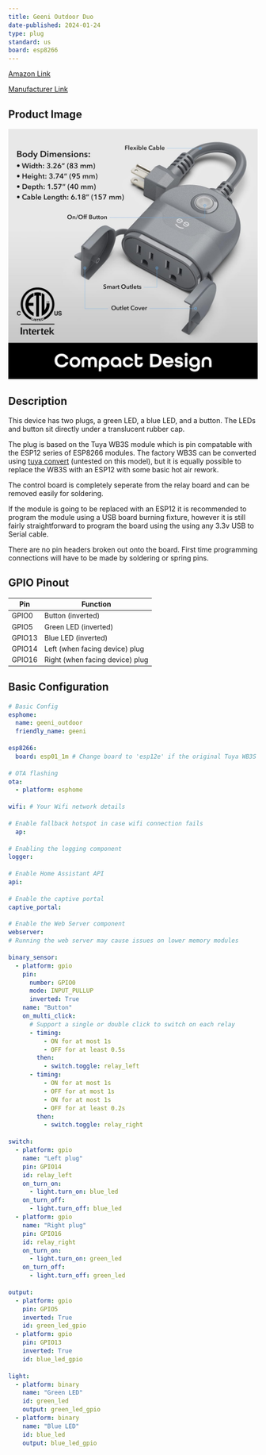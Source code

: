 ```yaml
---
title: Geeni Outdoor Duo
date-published: 2024-01-24
type: plug
standard: us
board: esp8266
---
```

[Amazon Link](https://amzn.to/3S3zypi)

[Manufacturer Link](https://mygeeni.com/products/outdoor-duo-dual-outlet-smart-wi-fi-plug-grey)

## Product Image

![Geeni Outdoor Duo](image.jpg)

## Description

This device has two plugs, a green LED, a blue LED, and a button. The LEDs and button sit directly under a translucent rubber cap.

The plug is based on the Tuya WB3S module which is pin compatable with the ESP12 series of ESP8266 modules.
The factory WB3S can be converted using [tuya convert](https://devices.esphome.io/guides/tuya-convert) (untested on this model), but it is equally possible to replace the WB3S with an ESP12 with some basic hot air rework.

The control board is completely seperate from the relay board and can be removed easily for soldering.

If the module is going to be replaced with an ESP12 it is recommended to program the module using a USB board burning fixture, however it is still fairly straightforward to program the board using the using any 3.3v USB to Serial cable.

There are no pin headers broken out onto the board. First time programming connections will have to be made by soldering or spring pins.

## GPIO Pinout

| Pin    | Function                        |
| ------ | ------------------------------- |
| GPIO0  | Button (inverted)               |
| GPIO5  | Green LED (inverted)            |
| GPIO13 | Blue LED (inverted)             |
| GPIO14 | Left (when facing device) plug  |
| GPIO16 | Right (when facing device) plug |

## Basic Configuration

```yaml
# Basic Config
esphome:
  name: geeni_outdoor
  friendly_name: geeni

esp8266:
  board: esp01_1m # Change board to 'esp12e' if the original Tuya WB3S has been desoldered and replaced with an ESP12
   
# OTA flashing
ota:
  - platform: esphome

wifi: # Your Wifi network details
  
# Enable fallback hotspot in case wifi connection fails  
  ap:

# Enabling the logging component
logger:

# Enable Home Assistant API
api:

# Enable the captive portal
captive_portal:

# Enable the Web Server component 
webserver:
# Running the web server may cause issues on lower memory modules

binary_sensor:
  - platform: gpio
    pin:
      number: GPIO0
      mode: INPUT_PULLUP
      inverted: True
    name: "Button"
    on_multi_click:
      # Support a single or double click to switch on each relay
      - timing:
          - ON for at most 1s
          - OFF for at least 0.5s
        then:
          - switch.toggle: relay_left
      - timing:
          - ON for at most 1s
          - OFF for at most 1s
          - ON for at most 1s
          - OFF for at least 0.2s
        then:
          - switch.toggle: relay_right

switch:
  - platform: gpio
    name: "Left plug"
    pin: GPIO14
    id: relay_left
    on_turn_on:
      - light.turn_on: blue_led
    on_turn_off:
      - light.turn_off: blue_led
  - platform: gpio
    name: "Right plug"
    pin: GPIO16
    id: relay_right
    on_turn_on:
      - light.turn_on: green_led
    on_turn_off:
      - light.turn_off: green_led

output:
  - platform: gpio
    pin: GPIO5
    inverted: True
    id: green_led_gpio
  - platform: gpio
    pin: GPIO13
    inverted: True
    id: blue_led_gpio

light:
  - platform: binary
    name: "Green LED"
    id: green_led
    output: green_led_gpio
  - platform: binary
    name: "Blue LED"
    id: blue_led
    output: blue_led_gpio
```
